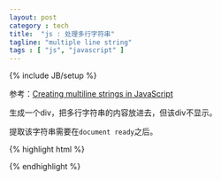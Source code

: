 ```yaml
---
layout: post
category : tech
title:  "js : 处理多行字符串"
tagline: "multiple line string"
tags : [ "js", "javascript" ] 
---
```

{% include JB/setup %}

参考：[Creating multiline strings in JavaScript](http://stackoverflow.com/questions/805107/creating-multiline-strings-in-javascript)

生成一个div，把多行字符串的内容放进去，但该div不显示。

提取该字符串需要在``document ready``之后。

{% highlight html %}
<!DOCTYPE html>
<html>
<head>
<meta charset="utf-8">
<script src="http://ajax.googleapis.com/ajax/libs/jquery/1.9.1/jquery.min.js"></script>

<script>
$(document).ready( function() {

        var music_str = $('#music_data').html();
        var music_data = JSON.parse(music_str);
        var items = [];
        $.each(music_data, function(i, s) {
            items.push('<li><a href="#" data-src="' + s.url + '">' + s.artist +'-' + s.title + ','+ s.kbps + 'kpbs' + '</a></li>');
            });

        $('<ol/>', { html: items.join('') }).appendTo('#wrapper');
        });
</script>
</head>

<body>

<div id="music_data" style="display:none;">
[{"id":"106093865","artist":"周华健-张大春","title":"身在梁山","kbps":320,"format":"mp3","url":"http://zhangmenshiting.baidu.com/data2/music/106120110/106120110.mp3?xcode=8e847bc0b2a228557fb4a1542212357820101a5d66895dba","album_img":"http://musicdata.baidu.com/data2/pic/116004204/116004204.jpg"},
{"id":"2038439134","artist":"unknown","title":"周华健---身在梁山---张大春-江湖","kbps":128,"format":"mp3","url":"http://file.qianqian.com/data2/music/2038439268/2038439268.mp3?xcode=cbf6e18d70bf040c1f175c0299213b3e7c6385a2850579dc","album_img":"#"}]
</div>

<div id="wrapper">
</div>

</body>
</html>
{% endhighlight %}
